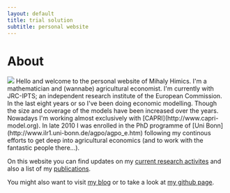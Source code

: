 ```yaml
---
layout: default
title: trial solution 
subtitle: personal website
---
```


About
=====

<img src="http://0.gravatar.com/userimage/6480299/2b3fee64888909891a6cf7865c11fc4f?size=100"/>
Hello and welcome to the personal website of Mihaly Himics. I'm a mathematician and (wannabe) agricultural economist. I'm currently with JRC-IPTS; an independent research institute of the European Commission. In the last eight years or so I've been doing economic modelling. Though the size and coverage of the models have been increased over the years. Nowadays I'm working almost exclusively with [CAPRI](http://www.capri-model.org). In late 2010 I was enrolled in the PhD programme of [Uni Bonn](http://www.ilr1.uni-bonn.de/agpo/agpo_e.htm) following my continous efforts to get deep into agricultural economics (and to work with the fantastic people there...). 

On this website you can find updates on my [current research activites](news.md) and also a list of my [publications](publications.md).

You might also want to visit [my blog](http://trialsolution.wordpress.com) or to take a look at [my github page](http://github.com/trialsolution).

